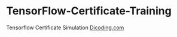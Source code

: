 # TensorFlow-Certificate-Training
Tensorflow Certificate Simulation
<a href="Dicoding.com">Dicoding.com</a>
